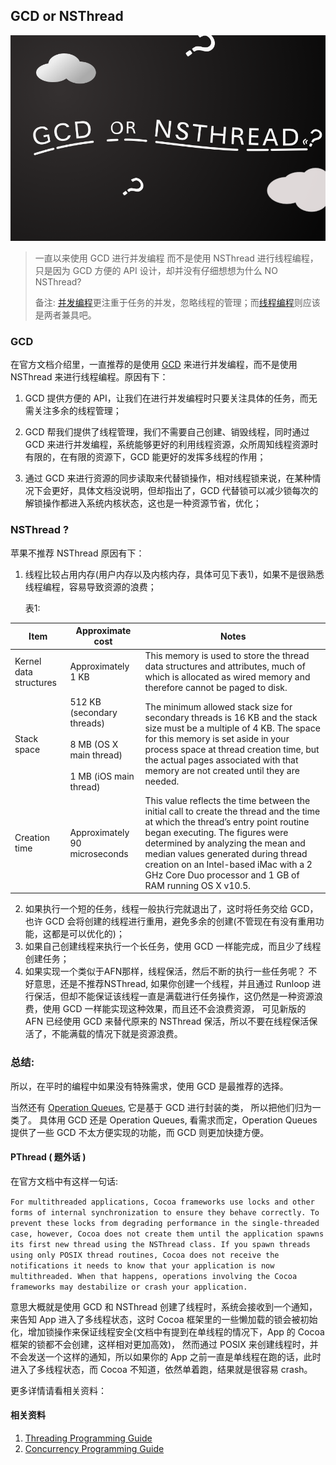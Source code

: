 ## GCD or NSThread

<!--其他端-->
<!--<div align=center>
<img src="https://raw.githubusercontent.com/hwzss/MyArticles/master/%E5%B9%B6%E5%8F%91%E7%BC%96%E7%A8%8B%E9%80%89%E6%8B%A9/gcd_nsthread.png" width="100%"  /> 
<div style="color:gray">一张图.png</div>
<br>
</div>
-->

<!--简书图-->
![一张图.png](https://raw.githubusercontent.com/hwzss/MyArticles/master/%E5%B9%B6%E5%8F%91%E7%BC%96%E7%A8%8B%E9%80%89%E6%8B%A9/gcd_nsthread.png?imageMogr2/auto-orient/strip%7CimageView2/2/w/1240)
<br>
  
  
> 一直以来使用 GCD 进行并发编程 而不是使用 NSThread 进行线程编程，只是因为 GCD 方便的 API 设计，却并没有仔细想想为什么 NO NSThread?
> 
> 备注: [并发编程](https://developer.apple.com/library/archive/documentation/General/Conceptual/ConcurrencyProgrammingGuide/Introduction/Introduction.html#//apple_ref/doc/uid/TP40008091-CH1-SW1)更注重于任务的并发，忽略线程的管理；而[线程编程](https://developer.apple.com/library/archive/documentation/Cocoa/Conceptual/Multithreading/Introduction/Introduction.html#//apple_ref/doc/uid/10000057i-CH1-SW1)则应该是两者兼具吧。

### GCD
在官方文档介绍里，一直推荐的是使用 [GCD](https://developer.apple.com/library/archive/documentation/General/Conceptual/ConcurrencyProgrammingGuide/OperationQueues/OperationQueues.html#//apple_ref/doc/uid/TP40008091-CH102-SW1) 来进行并发编程，而不是使用 NSThread 来进行线程编程。原因有下：

1. GCD 提供方便的 API，让我们在进行并发编程时只要关注具体的任务，而无需关注多余的线程管理；

2. GCD 帮我们提供了线程管理，我们不需要自己创建、销毁线程，同时通过 GCD 来进行并发编程，系统能够更好的利用线程资源，众所周知线程资源时有限的，在有限的资源下，GCD 能更好的发挥多线程的作用；

3. 通过 GCD 来进行资源的同步读取来代替锁操作，相对线程锁来说，在某种情况下会更好，具体文档没说明，但却指出了，GCD 代替锁可以减少锁每次的解锁操作都进入系统内核状态，这也是一种资源节省，优化；


### NSThread ?
苹果不推荐 NSThread 原因有下：

1. 线程比较占用内存(用户内存以及内核内存，具体可见下表1)，如果不是很熟悉线程编程，容易导致资源的浪费；

    表1:
    
| Item | Approximate cost | Notes |
| --- | ---- | --- |
| Kernel data structures | Approximately 1 KB | This memory is used to store the thread data structures and attributes, much of which is allocated as wired memory and therefore cannot be paged to disk. |
| Stack space | 512 KB (secondary threads)<br><br> 8 MB (OS X main thread)<br><br> 1 MB (iOS main thread) | The minimum allowed stack size for secondary threads is 16 KB and the stack size must be a multiple of 4 KB. The space for this memory is set aside in your process space at thread creation time, but the actual pages associated with that memory are not created until they are needed. |
| Creation time | Approximately 90 microseconds | This value reflects the time between the initial call to create the thread and the time at which the thread’s entry point routine began executing. The figures were determined by analyzing the mean and median values generated during thread creation on an Intel-based iMac with a 2 GHz Core Duo processor and 1 GB of RAM running OS X v10.5. |

2. 如果执行一个短的任务，线程一般执行完就退出了，这时将任务交给 GCD，也许 GCD 会将创建的线程进行重用，避免多余的创建(不管现在有没有重用功能，这都是可以优化的)；
3. 如果自己创建线程来执行一个长任务，使用 GCD 一样能完成，而且少了线程创建任务；
4. 如果实现一个类似于AFN那样，线程保活，然后不断的执行一些任务呢？ 不好意思，还是不推荐NSThread, 如果你创建一个线程，并且通过 Runloop 进行保活，但却不能保证该线程一直是满载进行任务操作，这仍然是一种资源浪费，使用 GCD 一样能实现这种效果，而且还不会浪费资源， 可见新版的 AFN 已经使用 GCD 来替代原来的 NSThread 保活，所以不要在线程保活保活了，不能满载的情况下就是资源浪费。

### 总结:

所以，在平时的编程中如果没有特殊需求，使用 GCD 是最推荐的选择。

当然还有 [Operation Queues](https://developer.apple.com/library/archive/documentation/General/Conceptual/ConcurrencyProgrammingGuide/OperationObjects/OperationObjects.html#//apple_ref/doc/uid/TP40008091-CH101-SW1), 它是基于 GCD 进行封装的类， 所以把他们归为一类了。 具体用 GCD 还是 Operation Queues, 看需求而定，Operation Queues 提供了一些 GCD 不太方便实现的功能，而 GCD 则更加快捷方便。


#### PThread ( 题外话 ) 
在官方文档中有这样一句话:

`
For multithreaded applications, Cocoa frameworks use locks and other forms of internal synchronization to ensure they behave correctly. To prevent these locks from degrading performance in the single-threaded case, however, Cocoa does not create them until the application spawns its first new thread using the NSThread class. If you spawn threads using only POSIX thread routines, Cocoa does not receive the notifications it needs to know that your application is now multithreaded. When that happens, operations involving the Cocoa frameworks may destabilize or crash your application.
`

意思大概就是使用 GCD 和 NSThread 创建了线程时，系统会接收到一个通知，来告知 App 进入了多线程状态，这时 Cocoa 框架里的一些懒加载的锁会被初始化，增加锁操作来保证线程安全(文档中有提到在单线程的情况下，App 的 Cocoa 框架的锁都不会创建，这样相对更加高效)， 然而通过 POSIX 来创建线程时，并不会发送一个这样的通知，所以如果你的 App 之前一直是单线程在跑的话，此时进入了多线程状态，而 Cocoa 不知道，依然单着跑，结果就是很容易 crash。

更多详情请看相关资料：

#### 相关资料

1. [Threading Programming Guide](https://developer.apple.com/library/archive/documentation/Cocoa/Conceptual/Multithreading/Introduction/Introduction.html#//apple_ref/doc/uid/10000057i-CH1-SW1)
2. [Concurrency Programming Guide](https://developer.apple.com/library/archive/documentation/General/Conceptual/ConcurrencyProgrammingGuide/Introduction/Introduction.html#//apple_ref/doc/uid/TP40008091-CH1-SW1)



